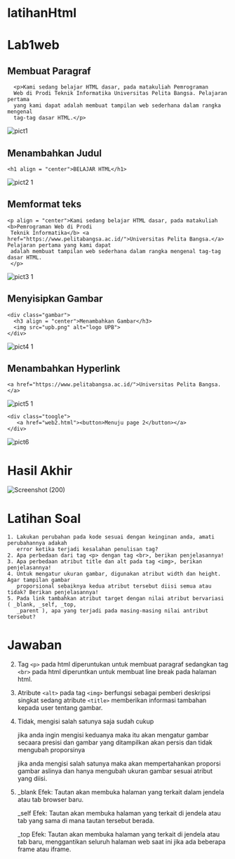 # latihanHtml
# Lab1web

## Membuat Paragraf
```
  <p>Kami sedang belajar HTML dasar, pada matakuliah Pemrograman
  Web di Prodi Teknik Informatika Universitas Pelita Bangsa. Pelajaran pertama
  yang kami dapat adalah membuat tampilan web sederhana dalam rangka mengenal
  tag-tag dasar HTML.</p>
```

![pict1](https://raw.githubusercontent.com/faizfauzimuzakki/dkufgw/main/gambar1.jpg?token=GHSAT0AAAAAACILOCEPIBZRL6XFK2SOTID2ZI3CCZA)

## Menambahkan Judul
```
<h1 align = "center">BELAJAR HTML</h1>
```
![pict2 1](https://raw.githubusercontent.com/faizfauzimuzakki/dkufgw/main/gambar3.jpg?token=GHSAT0AAAAAACILOCEPQJMYUYH22FSNJMVAZI3CEKA)

## Memformat teks
```
<p align = "center">Kami sedang belajar HTML dasar, pada matakuliah <b>Pemrograman Web di Prodi
 Teknik Informatika</b> <a href="https://www.pelitabangsa.ac.id/">Universitas Pelita Bangsa.</a> Pelajaran pertama yang kami dapat
 adalah membuat tampilan web sederhana dalam rangka mengenal tag-tag dasar HTML.
 </p>
```

![pict3 1](https://github.com/DimasF3009/Lab1web/assets/115356128/dbe08362-9b4e-4c31-ac7e-d69fe29a04b3)


## Menyisipkan Gambar
```
<div class="gambar">
  <h3 align = "center">Menambahkan Gambar</h3>
  <img src="upb.png" alt="logo UPB">
</div>
```

![pict4 1](https://github.com/DimasF3009/Lab1web/assets/115356128/93a6240a-4f11-480d-94a0-040e37a34b42)


## Menambahkan Hyperlink
```
<a href="https://www.pelitabangsa.ac.id/">Universitas Pelita Bangsa.</a>
```

![pict5 1](https://github.com/DimasF3009/Lab1web/assets/115356128/3c24611f-4fc3-4d76-95b7-43819264fd90)

```
<div class="toogle">
   <a href="web2.html"><button>Menuju page 2</button></a>
</div>
```

![pict6](https://github.com/DimasF3009/Lab1web/assets/115356128/3af2ff89-9049-41b8-acae-ec9dc12c787d)

# Hasil Akhir

![Screenshot (200)](https://github.com/DimasF3009/Lab1web/assets/115356128/9de5ee0b-ab95-404f-844c-79fa601474cf)


# Latihan Soal
```
1. Lakukan perubahan pada kode sesuai dengan keinginan anda, amati perubahannya adakah
   error ketika terjadi kesalahan penulisan tag?
2. Apa perbedaan dari tag <p> dengan tag <br>, berikan penjelasannya!
3. Apa perbedaan atribut title dan alt pada tag <img>, berikan penjelasannya!
4. Untuk mengatur ukuran gambar, digunakan atribut width dan height. Agar tampilan gambar
   proporsional sebaiknya kedua atribut tersebut diisi semua atau tidak? Berikan penjelasannya!
5. Pada link tambahkan atribut target dengan nilai atribut bervariasi ( _blank, _self, _top,
   _parent ), apa yang terjadi pada masing-masing nilai antribut tersebut?
```
# Jawaban
2. Tag ```<p>``` pada html diperuntukan untuk membuat paragraf sedangkan tag ```<br>``` pada html diperuntkan untuk membuat line break pada halaman html.
3. Atribute ```<alt>``` pada tag ```<img>``` berfungsi sebagai pemberi deskripsi singkat sedang atribute ```<title>``` memberikan informasi tambahan kepada user tentang       gambar.
4. Tidak, mengisi salah satunya saja sudah cukup

   jika anda ingin mengisi keduanya maka itu akan mengatur gambar secaara presisi dan gambar yang ditampilkan akan persis dan tidak mengubah proporsinya

   jika anda mengisi salah satunya maka akan mempertahankan proporsi gambar aslinya dan hanya mengubah ukuran gambar sesuai atribut yang diisi.
5. _blank
   Efek: Tautan akan membuka halaman yang terkait dalam jendela atau tab browser baru.
   
   _self
   Efek: Tautan akan membuka halaman yang terkait di jendela atau tab yang sama di mana tautan tersebut berada.
   
   _top
   Efek: Tautan akan membuka halaman yang terkait di jendela atau tab baru, menggantikan seluruh halaman web saat ini jika ada beberapa frame atau iframe.

